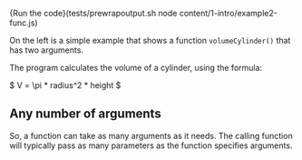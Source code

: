 {Run the code}(tests/prewrapoutput.sh node content/1-intro/example2-func.js)

On the left is a simple example that shows a function `volumeCylinder()` that has two arguments.

The program calculates the volume of a cylinder, using the formula:

$
V = \pi * radius^2 * height
$

## Any number of arguments
So, a function can take as many arguments as it needs. The calling function will typically pass as many parameters as the function specifies arguments.


